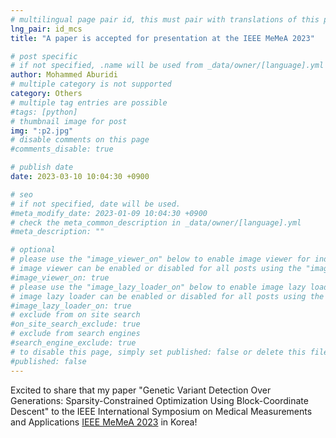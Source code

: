 ```yaml
---
# multilingual page pair id, this must pair with translations of this page. (This name must be unique)
lng_pair: id_mcs
title: "A paper is accepted for presentation at the IEEE MeMeA 2023"

# post specific
# if not specified, .name will be used from _data/owner/[language].yml
author: Mohammed Aburidi
# multiple category is not supported
category: Others
# multiple tag entries are possible
#tags: [python]
# thumbnail image for post
img: ":p2.jpg"
# disable comments on this page
#comments_disable: true

# publish date
date: 2023-03-10 10:04:30 +0900 

# seo
# if not specified, date will be used.
#meta_modify_date: 2023-01-09 10:04:30 +0900
# check the meta_common_description in _data/owner/[language].yml
#meta_description: ""

# optional
# please use the "image_viewer_on" below to enable image viewer for individual pages or posts (_posts/ or [language]/_posts folders).
# image viewer can be enabled or disabled for all posts using the "image_viewer_posts: true" setting in _data/conf/main.yml.
#image_viewer_on: true
# please use the "image_lazy_loader_on" below to enable image lazy loader for individual pages or posts (_posts/ or [language]/_posts folders).
# image lazy loader can be enabled or disabled for all posts using the "image_lazy_loader_posts: true" setting in _data/conf/main.yml.
#image_lazy_loader_on: true
# exclude from on site search
#on_site_search_exclude: true
# exclude from search engines
#search_engine_exclude: true
# to disable this page, simply set published: false or delete this file
#published: false
---
```

Excited to share that my paper "Genetic Variant Detection Over Generations: Sparsity-Constrained Optimization Using Block-Coordinate Descent" to the IEEE International Symposium on Medical Measurements and Applications [IEEE MeMeA 2023](https://memea2023.ieee-ims.org/) in Korea!  





